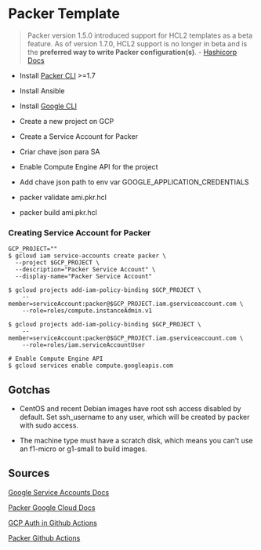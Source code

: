 # Packer Template

> Packer version 1.5.0 introduced support for HCL2 templates as a beta feature. As of version 1.7.0, HCL2 support is no longer in beta and is the **preferred way to write Packer configuration(s)**. - [Hashicorp Docs](https://www.packer.io/guides/hcl/from-json-v1)

- Install [Packer CLI](https://learn.hashicorp.com/tutorials/packer/get-started-install-cli) >=1.7

- Install Ansible

- Install [Google CLI](https://cloud.google.com/sdk/docs/install#deb)

- Create a new project on GCP

- Create a Service Account for Packer

- Criar chave json para SA

- Enable Compute Engine API  for the project

- Add chave json path to env var GOOGLE_APPLICATION_CREDENTIALS

- packer validate ami.pkr.hcl

- packer build ami.pkr.hcl

### Creating Service Account for Packer

~~~~
GCP_PROJECT=""
$ gcloud iam service-accounts create packer \
  --project $GCP_PROJECT \
  --description="Packer Service Account" \
  --display-name="Packer Service Account"

$ gcloud projects add-iam-policy-binding $GCP_PROJECT \
    --member=serviceAccount:packer@$GCP_PROJECT.iam.gserviceaccount.com \
    --role=roles/compute.instanceAdmin.v1

$ gcloud projects add-iam-policy-binding $GCP_PROJECT \
    --member=serviceAccount:packer@$GCP_PROJECT.iam.gserviceaccount.com \
    --role=roles/iam.serviceAccountUser

# Enable Compute Engine API
$ gcloud services enable compute.googleapis.com
~~~~

## Gotchas

- CentOS and recent Debian images have root ssh access disabled by default. Set ssh_username to any user, which will be created by packer with sudo access.

- The machine type must have a scratch disk, which means you can't use an f1-micro or g1-small to build images.

## Sources

[Google Service Accounts Docs](https://cloud.google.com/docs/authentication/production)

[Packer Google Cloud Docs](https://www.packer.io/docs/builders/googlecompute)

[GCP Auth in Github Actions](https://github.com/google-github-actions/deploy-cloudrun#credentials)

[Packer Github Actions](https://github.com/marketplace/actions/packer-github-actions)
